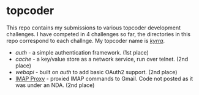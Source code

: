 topcoder
========
This repo contains my submissions to various topcoder development challenges.  I have competed in 4 challenges so far, the directories in this repo correspond to each challnge.  My topcoder name is [*kyrra*](http://community.topcoder.com/tc?module=MemberProfile&cr=40073405).

* *auth* - a simple authentication framework. (1st place)
* *cache* - a key/value store as a network service, run over telnet.  (2nd place)
* *webapi* - built on *auth* to add basic OAuth2 support.  (2nd place)
* [IMAP Proxy](http://community.topcoder.com/tc?module=ProjectDetail&pj=30046618&tab=results) - proxied IMAP commands to Gmail.  Code not posted as it was under an NDA.  (2nd place)
